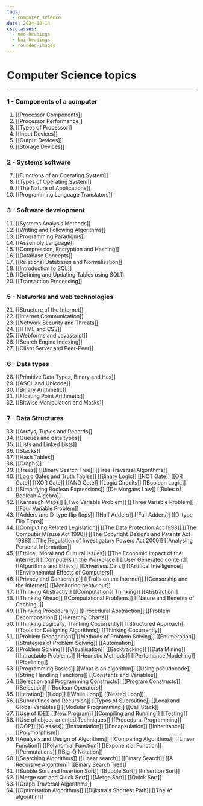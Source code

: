 ```yaml
---
tags:
  - computer_science
date: 2024-10-14
cssclasses:
  - neo-headings
  - bai-headings
  - rounded-images
---
```

# Computer Science topics

***
### 1 - Components of a computer
1. [[Processor Components]]
2. [[Processor Performance]]
3. [[Types of Processor]]
4. [[Input Devices]]
5. [[Output Devices]]
6. [[Storage Devices]]
### 2 - Systems software
7. [[Functions of an Operating System]]
8. [[Types of Operating System]]
9. [[The Nature of Applications]]
10. [[Programming Language Translators]]
### 3 - Software development
11. [[Systems Analysis Methods]]
12. [[Writing and Following Algorithms]]
13. [[Programming Paradigms]]
14. [[Assembly Language]]
15. [[Compression, Encryption and Hashing]]
16. [[Database Concepts]]
17. [[Relational Databases and Normalisation]]
18. [[Introduction to SQL]]
19. [[Defining and Updating Tables using SQL]]
20. [[Transaction Processing]]
### 5 - Networks and web technologies
21. [[Structure of the Internet]]
22. [[Internet Communication]]
23. [[Network Security and Threats]]
24. [[HTML and CSS]]
25. [[Webforms and Javascript]]
26. [[Search Engine Indexing]]
27. [[Client Server and Peer-Peer]]
### 6 - Data types
28. [[Primitive Data Types, Binary and Hex]]
29. [[ASCII and Unicode]]
30. [[Binary Arithmetic]]
31. [[Floating Point Arithmetic]]
32. [[Bitwise Manipulation and Masks]]
### 7 - Data Structures
33. [[Arrays, Tuples and Records]]
34. [[Queues and data types]]
35. [[Lists and Linked Lists]]
36. [[Stacks]]
37. [[Hash Tables]]
38. [[Graphs]]
39. [[Trees]]
[[Binary Search Tree]]
[[Tree Traversal Algorithms]]
40. [[Logic Gates and Truth Tables]]
[[Binary Logic]]
[[NOT Gate]]
[[OR Gate]]
[[XOR Gate]]
[[AND Gate]]
[[Logic Circuits]]
[[Boolean Logic]]
41. [[Simplifying Boolean Expressions]]
[[De Morgans Law]]
[[Rules of Boolean Algebra]]
42. [[Karnaugh Maps]]
[[Two Variable Problem]]
[[Three Variable Problem]]
[[Four Variable Problem]]
43. [[Adders and D-type flip flops]]
[[Half Adders]]
[[Full Adders]]
[[D-type Flip Flops]]
44. [[Computing Related Legislation]]
[[The Data Protection Act 1998]]
[[The Computer Misuse Act 1990]]
[[The Copyright Designs and Patents Act 1988]]
[[The Regulation of Investigatory Powers Act 2000]]
[[Analysing Personal Information]]
45. [[Ethical, Moral and Cultural Issues]]
[[The Economic Impact of the internet]]
[[Computers in the Workplace]]
[[User Generated content]]
[[Algorithms and Ethics]]
[[Driverless Cars]]
[[Artifical Intelligence]]
[[Environemntal Effects of Computers]]
46. [[Privacy and Censorship]]
[[Trolls on the Internet]]
[[Censorship and the Internet]]
[[Monitoring behaviour]]
47. [[Thinking Abstractly]]
[[Computational Thinking]]
[[Abstraction]]
48. [[Thinking Ahead]]
[[Computational Problems]]
[[Nature and Benefits of Caching. ]]
49. [[Thinking Procedurally]]
[[Procedural Abstraction]]
[[Problem Decomposition]]
[[Hierarchy Charts]]
50. [[Thinking Logically, Thinking Cocurrently]]
[[Structured Approach]]
[[Tools for Designing Algorithms]]
[[Thinking Cocurrently]]
51. [[Problem Recognition]]
[[Methods of Problem Solving]]
[[Enumeration]]
[[Strategies of Problem Solving]]
[[Automation]]
52. [[Problem Solving]]
[[Visualisation]]
[[Backtracking]]
[[Data Mining]]
[[Intractable Problems]]
[[Heuristic Methods]]
[[Perfomance Modelling]]
[[Pipelining]]
53. [[Programming Basics]]
[[What is an algorithm]]
[[Using pseudocode]]
[[String Handling Functions]]
[[Constants and Variables]]
54. [[Selection and Programming Constructs]]
[[Program Constructs]]
[[Selection]]
[[Boolean Operators]]
55. [[Iteration]]
[[Loop]]
[[While Loop]]
[[Nested Loop]]
56. [[Subroutines and Recursion]]
[[Types of Subroutine]]
[[Local and Global Variables]]
[[Modular Programming]]
[[Call Stack]]
57. [[Use of IDE]]
[[New Program]]
[[Compiling and Running]]
[[Testing]]
58. [[Use of object-oriented Techniques]]
[[Procedural Programming]]
[[OOP]]
[[Classes]]
[[Instantiation]]
[[Encapsulation]]
[[Inheritance]]
[[Polymorphism]]
59. [[Analysis and Design of Algorithms]]
[[Comparing Algorithms]]
[[Linear Function]]
[[Polynomial Function]]
[[Exponential Function]]
[[Permutations]]
[[Big-O Notation]]
60. [[Searching Algorithms]]
[[Linear search]]
[[Binary Search]]
[[A Recursive Algorithm]]
[[Binary Search Tree]]
61. [[Bubble Sort and Insertion Sort]]
[[Bubble Sort]]
[[Insertion Sort]]
62. [[Merge sort and Quick Sort]]
[[Merge Sort]]
[[Quick Sort]]
63. [[Graph Traversal Algorithms]]
64. [[Optimisation Algorithms]]
[[Dijkstra's Shortest Path]]
[[The A* algorithm]]